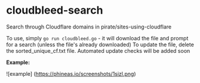 # cloudbleed-search
Search through Cloudflare domains in pirate/sites-using-cloudflare

To use, simply `go run cloudbleed.go` - it will download the file and prompt for a search (unless the file's already downloaded)
To update the file, delete the sorted_unique_cf.txt file. Automated update checks will be added soon

**Example:**

![example]
(https://phineas.io/screenshots/1sizl.png)
